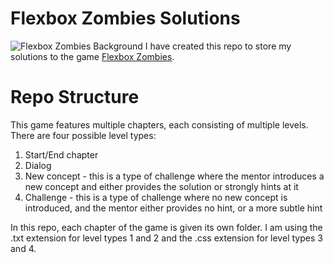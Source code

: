 # Flexbox Zombies Solutions
![Flexbox Zombies Background](https://mastery.games/flexboxzombies/conversation/background2.jpg)
I have created this repo to store my solutions to the game [Flexbox Zombies](https://mastery.games/flexboxzombies/).

# Repo Structure
This game features multiple chapters, each consisting of multiple levels. There are four possible level types:
  1) Start/End chapter 
  2) Dialog 
  3) New concept - this is a type of challenge where the mentor introduces a new concept and either provides the solution or strongly hints at it
  4) Challenge - this is a type of challenge where no new concept is introduced, and the mentor either provides no hint, or a more subtle hint

In this repo, each chapter of the game is given its own folder. I am using the .txt extension for level types 1 and 2 and the .css extension for level types 3 and 4.
